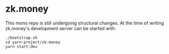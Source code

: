 # zk.money

This mono repo is still undergoing structural changes. At the time of writing zk.money's development server can be started with:

```
./bootstrap.sh
cd yarn-project/zk-money
yarn start:dev
```
